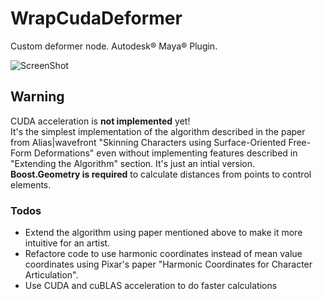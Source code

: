 WrapCudaDeformer
=====

Custom deformer node. Autodesk® Maya® Plugin.

![ScreenShot](https://dl.dropboxusercontent.com/u/20988720/CG/wrap_cuda/wrap.png)

## Warning
CUDA acceleration is <b>not implemented</b> yet!<br/>
It's the simplest implementation of the algorithm described in the paper from Alias|wavefront "Skinning Characters using Surface-Oriented Free-Form Deformations" even without implementing features described in "Extending the Algorithm" section. It's just an intial version. <b>Boost.Geometry is required</b> to calculate distances from points to control elements.

### Todos
<ul>
	<li>Extend the algorithm using paper mentioned above to make it more intuitive for an artist.</li>
	<li>Refactore code to use harmonic coordinates instead of mean value coordinates using Pixar's paper "Harmonic Coordinates for Character Articulation".</li>
	<li>Use CUDA and cuBLAS acceleration to do faster calculations</li>
</ul>


